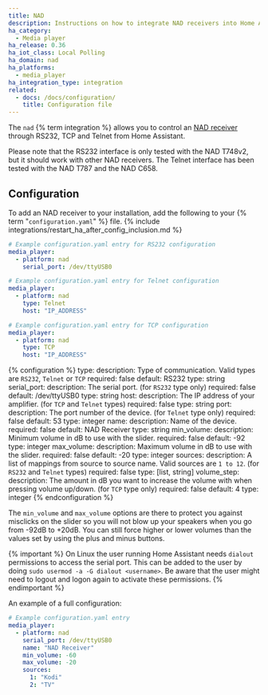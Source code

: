 ```yaml
---
title: NAD
description: Instructions on how to integrate NAD receivers into Home Assistant.
ha_category:
  - Media player
ha_release: 0.36
ha_iot_class: Local Polling
ha_domain: nad
ha_platforms:
  - media_player
ha_integration_type: integration
related:
  - docs: /docs/configuration/
    title: Configuration file
---
```


The `nad` {% term integration %} allows you to control an [NAD receiver](https://nadelectronics.com/) through RS232, TCP and Telnet from Home Assistant.

Please note that the RS232 interface is only tested with the NAD T748v2, but it should work with other NAD receivers.
The Telnet interface has been tested with the NAD T787 and the NAD C658.

## Configuration

To add an NAD receiver to your installation, add the following to your {% term "`configuration.yaml`" %} file.
{% include integrations/restart_ha_after_config_inclusion.md %}

```yaml
# Example configuration.yaml entry for RS232 configuration
media_player:
  - platform: nad
    serial_port: /dev/ttyUSB0
```

```yaml
# Example configuration.yaml entry for Telnet configuration
media_player:
  - platform: nad
    type: Telnet
    host: "IP_ADDRESS"
```

```yaml
# Example configuration.yaml entry for TCP configuration
media_player:
  - platform: nad
    type: TCP
    host: "IP_ADDRESS"
```

{% configuration %}
type:
  description: Type of communication. Valid types are `RS232`, `Telnet` or `TCP`
  required: false
  default: RS232
  type: string
serial_port:
  description: The serial port. (for `RS232` type only)
  required: false
  default: /dev/ttyUSB0
  type: string
host:
  description: The IP address of your amplifier. (for `TCP` and `Telnet` types)
  required: false
  type: string
port:
  description: The port number of the device. (for `Telnet` type only)
  required: false
  default: 53
  type: integer
name:
  description: Name of the device.
  required: false
  default: NAD Receiver
  type: string
min_volume:
  description: Minimum volume in dB to use with the slider.
  required: false
  default: -92
  type: integer
max_volume:
  description: Maximum volume in dB to use with the slider.
  required: false
  default: -20
  type: integer
sources:
  description: A list of mappings from source to source name. Valid sources are `1 to 12`. (for `RS232` and `Telnet` types)
  required: false
  type: [list, string]
volume_step:
  description: The amount in dB you want to increase the volume with when pressing volume up/down. (for `TCP` type only)
  required: false
  default: 4
  type: integer
{% endconfiguration %}

The `min_volume` and `max_volume` options are there to protect you against misclicks on the slider so you will not blow up your speakers when you go from -92dB to +20dB. You can still force higher or lower volumes than the values set by using the plus and minus buttons.

{% important %}
On Linux the user running Home Assistant needs `dialout` permissions to access the serial port.
This can be added to the user by doing `sudo usermod -a -G dialout <username>`.
Be aware that the user might need to logout and logon again to activate these permissions.
{% endimportant %}

An example of a full configuration:

```yaml
# Example configuration.yaml entry
media_player:
  - platform: nad
    serial_port: /dev/ttyUSB0
    name: "NAD Receiver"
    min_volume: -60
    max_volume: -20
    sources:
      1: "Kodi"
      2: "TV"
```
